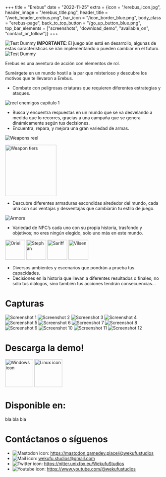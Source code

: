 +++
title = "Erebus"
date = "2022-11-25"
extra = {icon = "/erebus_icon.jpg", header_image = "/erebus_title.png", header_title = "/web_header_erebus.png", bar_icon = "/icon_border_blue.png", body_class = "erebus-page", back_to_top_button = "/go_up_button_blue.png", top_bar_elements = ["screenshots", "download_demo", "available_on", "contact_or_follow"]}
+++

![Test Dummy](test_dummy.png)
**IMPORTANTE**: El juego aún está en desarrollo, algunas de estas características se irán implementando o pueden cambiar en el futuro.
![Test Dummy](test_dummy.png)

Erebus es una aventura de acción con elementos de rol.

Sumérgete en un mundo hostil a la par que misterioso y descubre los motivos que te llevaron a Erebus.

- Combate con peligrosas criaturas que requieren diferentes estrategias y ataques.

![reel enemigos capitulo 1](chapter_1_enemies_reel.png)

- Busca y encuentra respuestas en un mundo que se va desvelando a medida que lo recorres, gracias a una campaña que se genera dinámicamente según tus decisiones.
- Encuentra, repara, y mejora una gran variedad de armas.

![Weapons reel](weapons_reel.png)

<img alt="Weapon tiers" src="weapon_tiers.png" height="165px">

- Descubre diferentes armaduras escondidas alrededor del mundo, cada una con sus ventajas y desventajas que cambiarán tu estilo de juego.

![Armors](armors.gif)

- Variedad de NPC’s cada uno con su propia historia, trasfondo y objetivos; no eres ningún elegido, solo uno más en este mundo.

<img alt="Oriel" src="/icons/erebus_npcs/oriel.png" width="64px" class="pixelated">
<img alt="Stephan" src="/icons/erebus_npcs/stephan.png" width="64px" class="pixelated">
<img alt="Sariff" src="/icons/erebus_npcs/sariff.png" width="64px" class="pixelated">
<img alt="Vilsen" src="/icons/erebus_npcs/vilsen.png" width="64px" class="pixelated">

- Diversos ambientes y escenarios que pondrán a prueba tus capacidades.
- Decisiones en la historia que llevan a diferentes resultados o finales; no sólo tus diálogos, sino también tus acciones tendrán consecuencias...

# Capturas

<div class="image-grid">
    <img src="screenshots/01.jpg" alt="Screenshot 1">
    <img src="screenshots/02.jpg" alt="Screenshot 2">
    <img src="screenshots/03.jpg" alt="Screenshot 3">
    <img src="screenshots/04.jpg" alt="Screenshot 4">
    <img src="screenshots/05.jpg" alt="Screenshot 5">
    <img src="screenshots/06.jpg" alt="Screenshot 6">
    <img src="screenshots/07.jpg" alt="Screenshot 7">
    <img src="screenshots/08.jpg" alt="Screenshot 8">
    <img src="screenshots/09.jpg" alt="Screenshot 9">
    <img src="screenshots/10.jpg" alt="Screenshot 10">
    <img src="screenshots/11.jpg" alt="Screenshot 11">
    <img src="screenshots/12.jpg" alt="Screenshot 12">
</div>


# Descarga la demo!

<div class="horizontal-container wrap" style="gap: 70px;">
    <a href="/demo/erebus_windows_demo.zip" download><img src="/icons/windows.svg" alt="Windows icon" width="90px"></a>
    <a href="/demo/erebus_linux_demo.zip" download><img src="/icons/linux.svg" alt="Linux icon" width="90px"></a>
</div>


# Disponible en:

bla bla bla


# Contáctanos o síguenos

<div id="contact-us-section">
    <ul>
        <li>
            <img alt="Mastodon icon" src="/icons/mastodon.svg">: <a href="https://mastodon.gamedev.place/@wekufustudios" target="_blank">https://mastodon.gamedev.place/@wekufustudios</a>
        </li>
        <li>
            <img alt="Mail icon" src="/icons/mail.png">: <a href="mailto:wekufu.studios@gmail.com" target="_blank">wekufu.studios@gmail.com</a>
        </li>
        <li>
            <img alt="Twitter icon" src="/icons/twitter.svg">: <a href="https://nitter.unixfox.eu/WekufuStudios" target="_blank">https://nitter.unixfox.eu/WekufuStudios</a>
        </li>
        <li>
            <img alt="Youtube icon" src="/icons/youtube.svg">: <a href="https://www.youtube.com/@wekufustudios" target="_blank">https://www.youtube.com/@wekufustudios</a>
        </li>
    </ul>
</div>